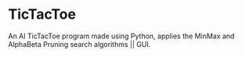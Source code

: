 # TicTacToe
An AI TicTacToe program made using Python, applies the MinMax and AlphaBeta Pruning search algorithms || GUI. 
